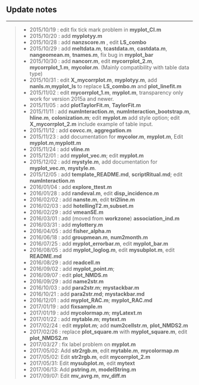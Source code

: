 ## Update notes

---
> * 2015/10/19 : edit fix tick mark problem in **myplot_CI.m**
> * 2015/10/20 : add **myplotyy.m**
> * 2015/10/28 : add **nanzscore.m** , edit **LS_combo**
> * 2015/10/29 : add **meltdata.m**, **tcastdata.m**, **castdata.m**,  **nangeomean.m**, **tnames.m**, fix bug in **myplot_bar**
> * 2015/10/30 : add **nancorr.m**, edit **mycorrplot_2.m**, **mycorrplot\_1.m**, **mycolor.m**. (Mainly compatibility with table data type)
> * 2015/10/31 : edit **X\_mycorrplot.m**, **myplotyy.m**, add **nanls.m**,**myplot\_ls** to replace **LS\_combo.m** and **plot\_linefit.m**
> * 2015/11/02 : edit  **mycorrplot_1.m**, **myplot.m**, transparency only work for version 2015a and newer.
> * 2015/11/05 : add **plotTaylorFit.m**, **TaylorFit.m**
> * 2015/11/11 : add **numInteraction.m**, **numInteraction\_bootstrap.m**, **hline.m**, **colonization.m**; edit **myplot.m** add style option; edit **X\_mycorrplot_2.m** include example of table input.
> * 2015/11/12 : add **covcc.m**, **aggregation.m**
> * 2015/11/23 : add documentation for **mycolor.m**, **myplot.m**, Edit **myplot.m**,**myplott.m**
> * 2015/11/24 : add **vline.m**
> * 2015/12/01 : add **myplot_vec.m**; edit **myplot.m**
> * 2015/12/02 : add **mystyle.m**, add documentation for **myplot_vec.m**, **mystyle.m**.
> * 2015/12/05 : add **template_README.md**, **scriptRitual.md**; edit **numInteraction.m**
> * 2016/01/04 : add **explore_ttest.m**
> * 2016/01/28 : add **randeval.m**, edit **disp_incidence.m**
> * 2016/02/02 : add **nanste.m**, edit **tri2line.m**
> * 2016/02/03 : add **hotellingT2.m**,**subset.m**
> * 2016/02/29 : add **vmeanSE.m**
> * 2016/03/01 : add (moved from **workzone**) **association_ind.m**
> * 2016/03/31 : add **mylottery.m**
> * 2016/04/05 : add **fisher_alpha.m**
> * 2016/06/18 : add **groupmean.m**, **num2month.m**
> * 2016/07/25 : add **myplot_errorbar.m**, edit **myplot_bar.m**
> * 2016/08/05 : add **myplot_loglog.m**, edit **mysubplot.m**, edit **README.md**
> * 2016/08/29 : add **readcell.m**
> * 2016/09/02 : add **myplot_point.m**;
> * 2016/09/07 : edit **plot\_NMDS.m**
> * 2016/09/29 : add **name2str.m**
> * 2016/10/03 : add **para2str.m**; **mystackbar.m**
> * 2016/10/21 : add **para2str.md**; **mystackbar.md**
> * 2016/12/01 : add **myplot\_RAC.m**; **myplot\_RAC.md**
> * 2017/01/19 : add **fixsample.m**
> * 2017/01/19 : add **mycolormap.m**; **myLatext.m**
> * 2017/01/22 : add **mytable.m**; **mytext.m**
> * 2017/02/24 : edit **myplot.m**; add **num2cellstr.m**, **plot_NMDS2.m**
> * 2017/02/26 : replace **plot_square.m** with **myplot_square.m**, edit **plot_NMDS2.m**
> * 2017/03/27 : fix label problem on **myplot.m**  
> * 2017/05/02: Add **str2rgb.m**, edit **mytable.m**, **mycolormap.m**
> * 2017/05/02: Edit **str2rgb.m**, edit **mycorrplot_2.m**
> * 2017/05/31: Edit **mysubplot.m**, edit **mytext**
> * 2017/06/13: Add **pstring.m**, **modelString.m**
> * 2017/09/07: Edit **mv_avrg.m**, **mv_diff.m**